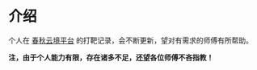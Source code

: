 # 介绍
个人在 [春秋云境平台](https://yunjing.ichunqiu.com/login) 的打靶记录，会不断更新，望对有需求的师傅有所帮助。   

**注，由于个人能力有限，存在诸多不足，还望各位师傅不吝指教！**   
